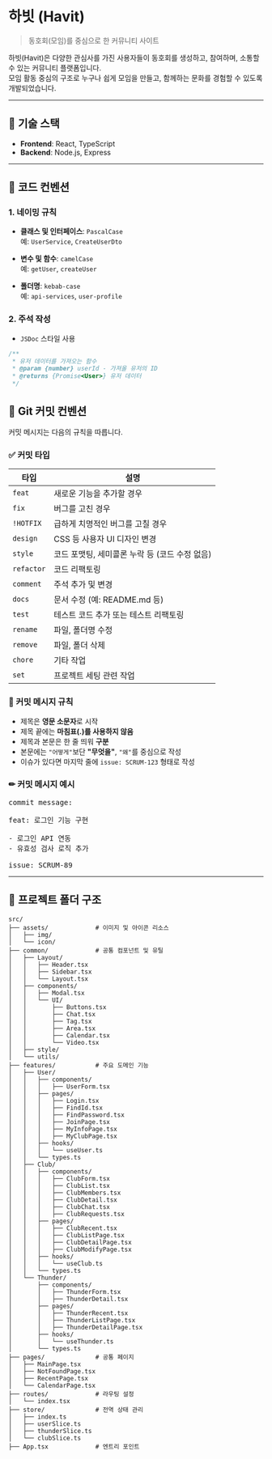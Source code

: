 # 하빗 (Havit)

> 동호회(모임)를 중심으로 한 커뮤니티 사이트

하빗(Havit)은 다양한 관심사를 가진 사용자들이 동호회를 생성하고, 참여하며, 소통할 수 있는 커뮤니티 플랫폼입니다.  
모임 활동 중심의 구조로 누구나 쉽게 모임을 만들고, 함께하는 문화를 경험할 수 있도록 개발되었습니다.

---

## 🔧 기술 스택

- **Frontend**: React, TypeScript  
- **Backend**: Node.js, Express

---

## 🧾 코드 컨벤션

### 1. 네이밍 규칙

- **클래스 및 인터페이스**: `PascalCase`  
  예: `UserService`, `CreateUserDto`

- **변수 및 함수**: `camelCase`  
  예: `getUser`, `createUser`

- **폴더명**: `kebab-case`  
  예: `api-services`, `user-profile`

### 2. 주석 작성

- `JSDoc` 스타일 사용

```ts
/**
 * 유저 데이터를 가져오는 함수
 * @param {number} userId - 가져올 유저의 ID
 * @returns {Promise<User>} 유저 데이터
 */
```
## 🧷 Git 커밋 컨벤션

커밋 메시지는 다음의 규칙을 따릅니다.

### ✅ 커밋 타입

| 타입       | 설명                                      |
|------------|-------------------------------------------|
| `feat`     | 새로운 기능을 추가할 경우                 |
| `fix`      | 버그를 고친 경우                          |
| `!HOTFIX`  | 급하게 치명적인 버그를 고칠 경우          |
| `design`   | CSS 등 사용자 UI 디자인 변경              |
| `style`    | 코드 포맷팅, 세미콜론 누락 등 (코드 수정 없음) |
| `refactor` | 코드 리팩토링                             |
| `comment`  | 주석 추가 및 변경                         |
| `docs`     | 문서 수정 (예: README.md 등)              |
| `test`     | 테스트 코드 추가 또는 테스트 리팩토링     |
| `rename`   | 파일, 폴더명 수정                         |
| `remove`   | 파일, 폴더 삭제                           |
| `chore`    | 기타 작업                                 |
| `set`      | 프로젝트 세팅 관련 작업                   |


### 📝 커밋 메시지 규칙

- 제목은 **영문 소문자**로 시작  
- 제목 끝에는 **마침표(.)를 사용하지 않음**  
- 제목과 본문은 한 줄 띄워 **구분**  
- 본문에는 `"어떻게"`보단 **"무엇을"**, `"왜"`를 중심으로 작성  
- 이슈가 있다면 마지막 줄에 `issue: SCRUM-123` 형태로 작성


### ✏ 커밋 메시지 예시

<pre>
commit message:

feat: 로그인 기능 구현

- 로그인 API 연동
- 유효성 검사 로직 추가

issue: SCRUM-89
</pre>

---

## 📁 프로젝트 폴더 구조

```
src/
├── assets/             # 이미지 및 아이콘 리소스
│   ├── img/
│   └── icon/
├── common/             # 공통 컴포넌트 및 유틸
│   ├── Layout/
│   │   ├── Header.tsx
│   │   ├── Sidebar.tsx
│   │   └── Layout.tsx
│   ├── components/
│   │   ├── Modal.tsx
│   │   └── UI/
│   │       ├── Buttons.tsx
│   │       ├── Chat.tsx
│   │       ├── Tag.tsx
│   │       ├── Area.tsx
│   │       ├── Calendar.tsx
│   │       └── Video.tsx
│   ├── style/
│   └── utils/
├── features/           # 주요 도메인 기능
│   ├── User/
│   │   ├── components/
│   │   │   ├── UserForm.tsx
│   │   ├── pages/
│   │   │   ├── Login.tsx
│   │   │   ├── FindId.tsx
│   │   │   ├── FindPassword.tsx
│   │   │   ├── JoinPage.tsx
│   │   │   ├── MyInfoPage.tsx
│   │   │   ├── MyClubPage.tsx
│   │   ├── hooks/
│   │   │   └── useUser.ts
│   │   └── types.ts
│   ├── Club/
│   │   ├── components/
│   │   │   ├── ClubForm.tsx
│   │   │   ├── ClubList.tsx
│   │   │   ├── ClubMembers.tsx
│   │   │   ├── ClubDetail.tsx
│   │   │   ├── ClubChat.tsx
│   │   │   ├── ClubRequests.tsx
│   │   ├── pages/
│   │   │   ├── ClubRecent.tsx
│   │   │   ├── ClubListPage.tsx
│   │   │   ├── ClubDetailPage.tsx
│   │   │   ├── ClubModifyPage.tsx
│   │   ├── hooks/
│   │   │   └── useClub.ts
│   │   └── types.ts
│   └── Thunder/
│       ├── components/
│       │   ├── ThunderForm.tsx
│       │   ├── ThunderDetail.tsx
│       ├── pages/
│       │   ├── ThunderRecent.tsx
│       │   ├── ThunderListPage.tsx
│       │   ├── ThunderDetailPage.tsx
│       ├── hooks/
│       │   └── useThunder.ts
│       └── types.ts
├── pages/              # 공통 페이지
│   ├── MainPage.tsx
│   ├── NotFoundPage.tsx
│   ├── RecentPage.tsx
│   └── CalendarPage.tsx
├── routes/             # 라우팅 설정
│   └── index.tsx
├── store/              # 전역 상태 관리
│   ├── index.ts
│   ├── userSlice.ts
│   ├── thunderSlice.ts
│   └── clubSlice.ts
├── App.tsx             # 엔트리 포인트
```
